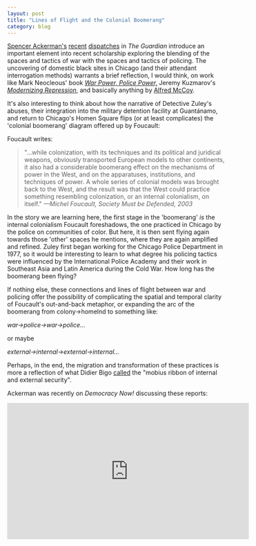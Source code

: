 ```yaml
---
layout: post
title: "Lines of Flight and the Colonial Boomerang"
category: blog
---
```


[Spencer Ackerman's](http://www.theguardian.com/us-news/2015/feb/18/american-police-brutality-chicago-guantanamo)  [recent](http://www.theguardian.com/us-news/2015/feb/26/police-black-site-chicago-washington-politicians-human-rights) [dispatches](http://www.theguardian.com/us-news/2015/feb/25/chicago-homan-square-former-justice-officials-call-for-investigation) in *The Guardian* introduce an important element into recent scholarship exploring the blending of the spaces and tactics of war with the spaces and tactics of policing. The uncovering of domestic black sites in Chicago (and their attendant interrogation methods) warrants a brief reflection, I would think, on work like Mark Neocleous' book [*War Power, Police Power,*](http://www.amazon.com/War-Power-Police-Mark-Neocleous/dp/0748692371/ref=sr_1_4?s=books&ie=UTF8&qid=1424969652&sr=1-4) Jeremy Kuzmarov's [*Modernizing Repression*](http://www.amazon.com/Modernizing-Repression-Training-Nation-Building-American/dp/1558499172/ref=sr_1_1?s=books&ie=UTF8&qid=1424969622&sr=1-1&keywords=modernizing+repression), and basically anything by [Alfred McCoy](http://www.amazon.com/Alfred-W.-McCoy/e/B001HCXSTA).

It's also interesting to think about how the narrative of Detective Zuley's abuses, their integration into the military detention facility at Guantánamo, and return to Chicago's Homen Square flips (or at least complicates) the 'colonial boomerang' diagram offered up by Foucault:

Foucault writes:

> "…while colonization, with its techniques and its political and juridical weapons, obviously transported European models to other continents, it also had a considerable boomerang effect on the mechanisms of power in the West, and on the apparatuses, institutions, and techniques of power. A whole series of colonial models was brought back to the West, and the result was that the West could practice something resembling colonization, or an internal colonialism, on itself."
<cite>—Michel Foucault, *Society Must be Defended*, 2003

In the story we are learning here, the first stage in the 'boomerang' *is* the internal colonialism Foucault foreshadows, the one practiced in Chicago by the police on communities of color. But here, it is then sent flying again towards those 'other' spaces he mentions, where they are again amplified and refined. Zuley first began working for the Chicago Police Department in 1977, so it would be interesting to learn to what degree his policing tactics were influenced by the International Police Academy and their work in Southeast Asia and Latin America during the Cold War. How long has the boomerang been flying?

If nothing else, these connections and lines of flight between war and policing offer the possibility of complicating the spatial and temporal clarity of Foucault's out-and-back metaphor, or expanding the arc of the boomerang from colony&#8594;homelnd to something like:

<cite>war&#8594;police&#8594;war&#8594;police...

or maybe

<cite>external&#8594;internal&#8594;external&#8594;internal...

Perhaps, in the end, the migration and transformation of these practices is more a reflection of what Didier Bigo [called](https://www.academia.edu/3102803/The_M%C3%B6bius_ribbon_of_internal_and_external_security_ies_) the "mobius ribbon of internal and external security".  

Ackerman was recently on *Democracy Now!* discussing these reports:

<iframe width="560" height="315" src="http://www.democracynow.org/embed/story/2015/2/26/exporting_torture_former_chicago_police_detective" frameborder="0" allowfullscreen="true"></iframe>
